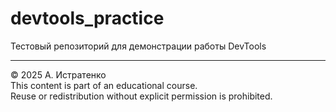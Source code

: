 # devtools_practice

Тестовый репозиторий для демонстрации работы DevTools
___  
© 2025 A. Истратенко  
This content is part of an educational course.  
Reuse or redistribution without explicit permission is prohibited.
